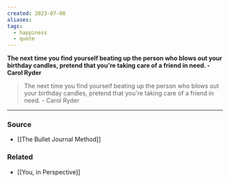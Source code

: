 ```yaml
---
created: 2023-07-08
aliases: 
tags:
  - happiness
  - quote
---
```

**The next time you find yourself beating up the person who blows out your birthday candles, pretend that you're taking care of a friend in need. - Carol Ryder**

> The next time you find yourself beating up the person who blows out your birthday candles, pretend that you're taking care of a friend in need. - Carol Ryder
> 

****
### Source
- [[The Bullet Journal Method]]

### Related
- [[You, in Perspective]]